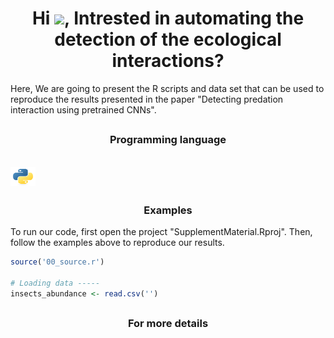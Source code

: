 <h1 align="center">Hi <img src="https://raw.githubusercontent.com/MartinHeinz/MartinHeinz/master/wave.gif" width="30px">, Intrested in automating the detection of the ecological interactions?</h1>

Here, We are going to present the R scripts and data set that can be used to reproduce the results presented in the paper "Detecting predation interaction using pretrained CNNs".

##

<h3 align="center">Programming language</h3>

<div style="display: inline_block"><br>
<img align="center" alt="Gabriel-Python" height="30" width="40" src="https://raw.githubusercontent.com/devicons/devicon/master/icons/python/python-original.svg">
</div>

##

<h3 align="center">Examples</h3>
To run our code, first open the project "SupplementMaterial.Rproj". Then, follow the examples above to reproduce our results.


```r
source('00_source.r')

# Loading data -----
insects_abundance <- read.csv('')
```

##

<h3 align="center">For more details</h3>



